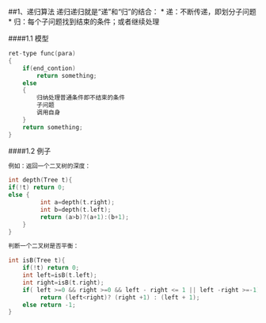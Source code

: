##1、递归算法
递归递归就是“递”和“归”的结合：
* 
递：不断传递，即划分子问题
* 
归：每个子问题找到结束的条件；或者继续处理

####1.1 模型
```C++
ret-type func(para)
{
    if(end_contion)
        return something;
    else
    {
        归纳处理普通条件即不结束的条件
        子问题
        调用自身
    }
    return something;
}
```
####1.2 例子
```C++
例如：返回一个二叉树的深度：

int depth(Tree t){ 
if(!t) return 0; 
else { 
         int a=depth(t.right); 
         int b=depth(t.left); 
         return (a>b)?(a+1):(b+1); 
    } 
}

判断一个二叉树是否平衡：

int isB(Tree t){ 
    if(!t) return 0; 
    int left=isB(t.left); 
    int right=isB(t.right); 
    if( left >=0 && right >=0 && left - right <= 1 || left -right >=-1) 
         return (left<right)? (right +1) : (left + 1); 
    else return -1; 
}
```
